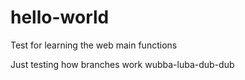 # hello-world
Test for learning the web main functions

Just testing how branches work
wubba-luba-dub-dub
